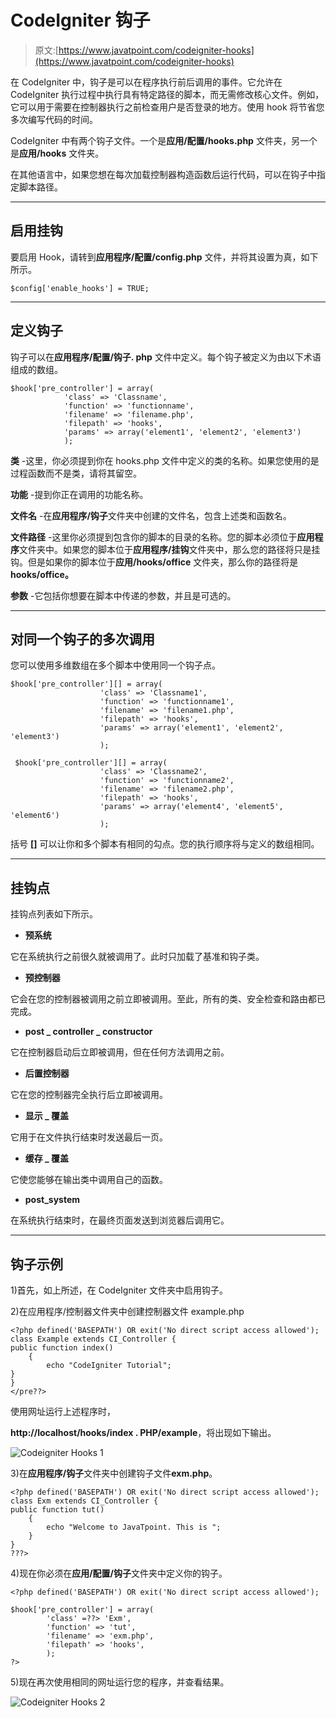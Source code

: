 # CodeIgniter 钩子

> 原文:[https://www.javatpoint.com/codeigniter-hooks](https://www.javatpoint.com/codeigniter-hooks)

在 CodeIgniter 中，钩子是可以在程序执行前后调用的事件。它允许在 CodeIgniter 执行过程中执行具有特定路径的脚本，而无需修改核心文件。例如，它可以用于需要在控制器执行之前检查用户是否登录的地方。使用 hook 将节省您多次编写代码的时间。

CodeIgniter 中有两个钩子文件。一个是**应用/配置/hooks.php** 文件夹，另一个是**应用/hooks** 文件夹。

在其他语言中，如果您想在每次加载控制器构造函数后运行代码，可以在钩子中指定脚本路径。

* * *

## 启用挂钩

要启用 Hook，请转到**应用程序/配置/config.php** 文件，并将其设置为真，如下所示。

```
$config['enable_hooks'] = TRUE;

```

* * *

## 定义钩子

钩子可以在**应用程序/配置/钩子. php** 文件中定义。每个钩子被定义为由以下术语组成的数组。

```
$hook['pre_controller'] = array(
			'class' => 'Classname',
			'function' => 'functionname',
			'filename' => 'filename.php',
			'filepath' => 'hooks',
			'params' => array('element1', 'element2', 'element3')
			);

```

**类** -这里，你必须提到你在 hooks.php 文件中定义的类的名称。如果您使用的是过程函数而不是类，请将其留空。

**功能** -提到你正在调用的功能名称。

**文件名** -在**应用程序/钩子**文件夹中创建的文件名，包含上述类和函数名。

**文件路径** -这里你必须提到包含你的脚本的目录的名称。您的脚本必须位于**应用程序**文件夹中。如果您的脚本位于**应用程序/挂钩**文件夹中，那么您的路径将只是挂钩。但是如果你的脚本位于**应用/hooks/office** 文件夹，那么你的路径将是 **hooks/office。**

**参数** -它包括你想要在脚本中传递的参数，并且是可选的。

* * *

## 对同一个钩子的多次调用

您可以使用多维数组在多个脚本中使用同一个钩子点。

```
$hook['pre_controller'][] = array(
					'class' => 'Classname1',
					'function' => 'functionname1',
					'filename' => 'filename1.php',
					'filepath' => 'hooks',
					'params' => array('element1', 'element2', 'element3')
					);

 $hook['pre_controller'][] = array(
					'class' => 'Classname2',
					'function' => 'functionname2',
					'filename' => 'filename2.php',
					'filepath' => 'hooks',
					'params' => array('element4', 'element5', 'element6')
					);

```

括号 **[]** 可以让你和多个脚本有相同的勾点。您的执行顺序将与定义的数组相同。

* * *

## 挂钩点

挂钩点列表如下所示。

*   **预系统**

它在系统执行之前很久就被调用了。此时只加载了基准和钩子类。

*   **预控制器**

它会在您的控制器被调用之前立即被调用。至此，所有的类、安全检查和路由都已完成。

*   **post _ controller _ constructor**

它在控制器启动后立即被调用，但在任何方法调用之前。

*   **后置控制器**

它在您的控制器完全执行后立即被调用。

*   **显示 _ 覆盖**

它用于在文件执行结束时发送最后一页。

*   **缓存 _ 覆盖**

它使您能够在输出类中调用自己的函数。

*   **post_system**

在系统执行结束时，在最终页面发送到浏览器后调用它。

* * *

## 钩子示例

1)首先，如上所述，在 CodeIgniter 文件夹中启用钩子。

2)在应用程序/控制器文件夹中创建控制器文件 example.php

```
<?php defined('BASEPATH') OR exit('No direct script access allowed');
class Example extends CI_Controller {
public function index()
	{
		echo "CodeIgniter Tutorial";
}
}
</pre??>
```

使用网址运行上述程序时，

**http://localhost/hooks/index . PHP/example**，将出现如下输出。

![Codeigniter Hooks 1](../Images/c1c70d94d1ac04969354781b1674c870.png)

3)在**应用程序/钩子**文件夹中创建钩子文件**exm.php**。

```
<?php defined('BASEPATH') OR exit('No direct script access allowed');
class Exm extends CI_Controller {
public function tut()
	{
		echo "Welcome to JavaTpoint. This is ";
	}
}
???>

```

4)现在你必须在**应用/配置/钩子**文件夹中定义你的钩子。

```
<?php defined('BASEPATH') OR exit('No direct script access allowed');

$hook['pre_controller'] = array(
		'class' =??> 'Exm',
		'function' => 'tut',
		'filename' => 'exm.php',
		'filepath' => 'hooks',
		);
?>

```

5)现在再次使用相同的网址运行您的程序，并查看结果。

![Codeigniter Hooks 2](../Images/d75acc1758a137d452e28e646b7c7e99.png)